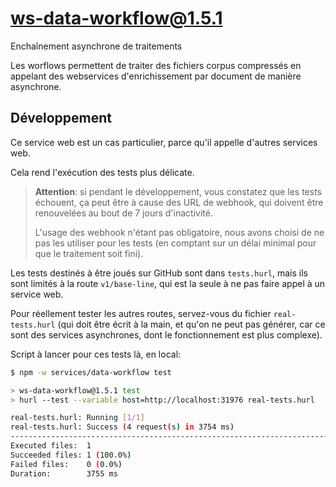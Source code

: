 # ws-data-workflow@1.5.1

Enchaînement asynchrone de traitements

Les worflows permettent de traiter des fichiers corpus compressés en appelant
des webservices d'enrichissement par document de manière asynchrone.

## Développement

Ce service web est un cas particulier, parce qu'il appelle d'autres services
web.

Cela rend l'exécution des tests plus délicate.

> **Attention**: si pendant le développement, vous constatez que les tests
> échouent, ça peut être à cause des URL de webhook, qui doivent être
> renouvelées au bout de 7 jours d'inactivité.
>
> L'usage des webhook n'étant pas obligatoire, nous avons choisi de ne pas les
> utiliser pour les tests (en comptant sur un délai minimal pour que le
> traitement soit fini).

Les tests destinés à être joués sur GitHub sont dans `tests.hurl`, mais ils sont
limités à la route `v1/base-line`, qui est la seule à ne pas faire appel à un
service web.

Pour réellement tester les autres routes, servez-vous du fichier
`real-tests.hurl` (qui doit être écrit à la main, et qu'on ne peut pas générer,
car ce sont des services asynchrones, dont le fonctionnement est plus complexe).

Script à lancer pour ces tests là, en local:

```bash
$ npm -w services/data-workflow test

> ws-data-workflow@1.5.1 test
> hurl --test --variable host=http://localhost:31976 real-tests.hurl

real-tests.hurl: Running [1/1]
real-tests.hurl: Success (4 request(s) in 3754 ms)
--------------------------------------------------------------------------------
Executed files:  1
Succeeded files: 1 (100.0%)
Failed files:    0 (0.0%)
Duration:        3755 ms

```
